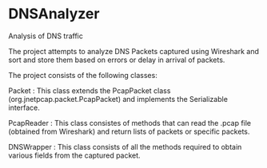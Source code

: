 # DNSAnalyzer
Analysis of DNS traffic

The project attempts to analyze DNS Packets captured using Wireshark and sort and store them based on errors or delay in arrival of packets.

The project consists of the following classes:

Packet : This class extends the PcapPacket class (org.jnetpcap.packet.PcapPacket) and implements the Serializable interface.

PcapReader : This class consistes of methods that can read the .pcap file (obtained from Wireshark) and return lists of packets or specific packets.

DNSWrapper : This class consists of all the methods required to obtain various fields from the captured packet.



